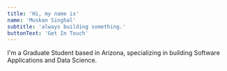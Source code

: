 ```yaml
---
title: 'Hi, my name is'
name: 'Muskan Singhal'
subtitle: 'always building something.'
buttonText: 'Get In Touch'
---
```


I'm a Graduate Student based in Arizona, specializing in building Software Applications and Data Science.
